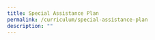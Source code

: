 ```yaml
---
title: Special Assistance Plan
permalink: /curriculum/special-assistance-plan
description: ""
---
```

